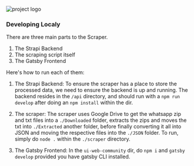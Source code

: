 ![project logo](docs/images/project-logo.png)

### Developing Localy

There are three main parts to the Scraper.

1. The Strapi Backend
2. The scraping script itself
3. The Gatsby Frontend

Here's how to run each of them:

1. The Strapi Backend: To ensure the scraper has a place to store the processed data, we need to ensure the backend is up and running. The backend resides in the `/api` directory, and should run with a `npm run develop` after doing an `npm install` within the dir.

2. The scraper: The scraper uses Google Drive to get the whatsapp zip and txt files into a `./Downloaded` folder, extracts the zips and moves the txt into `./Extracted` another folder, before finally converting it all into JSON and moving the respective files into the `./JSON` folder. To run, simply do `node .` within the `./scraper` directory.

3. The Gatsby Frontend: In the `ui-web-community` dir, do `npm i` and `gatsby develop` provided you have gatsby CLI installed.
